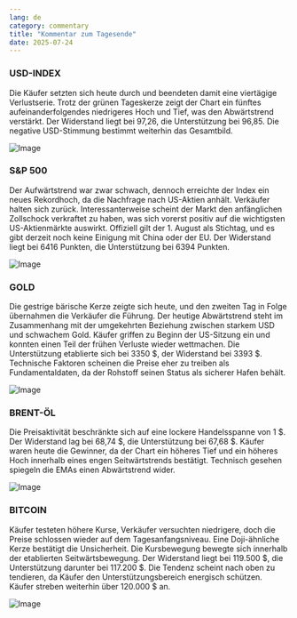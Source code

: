 ```yaml
---
lang: de
category: commentary
title: "Kommentar zum Tagesende"
date: 2025-07-24
---
```


### USD-INDEX

Die Käufer setzten sich heute durch und beendeten damit eine viertägige Verlustserie. Trotz der grünen Tageskerze zeigt der Chart ein fünftes aufeinanderfolgendes niedrigeres Hoch und Tief, was den Abwärtstrend verstärkt. Der Widerstand liegt bei 97,26, die Unterstützung bei 96,85. Die negative USD-Stimmung bestimmt weiterhin das Gesamtbild.

![Image](https://markleighedu.github.io/img/Jul-2025/24-Jul-2025/usdindex.jpg)

### S&P 500

Der Aufwärtstrend war zwar schwach, dennoch erreichte der Index ein neues Rekordhoch, da die Nachfrage nach US-Aktien anhält. Verkäufer halten sich zurück. Interessanterweise scheint der Markt den anfänglichen Zollschock verkraftet zu haben, was sich vorerst positiv auf die wichtigsten US-Aktienmärkte auswirkt. Offiziell gilt der 1. August als Stichtag, und es gibt derzeit noch keine Einigung mit China oder der EU. Der Widerstand liegt bei 6416 Punkten, die Unterstützung bei 6394 Punkten.

![Image](https://markleighedu.github.io/img/Jul-2025/24-Jul-2025/sp500.jpg)

### GOLD

Die gestrige bärische Kerze zeigte sich heute, und den zweiten Tag in Folge übernahmen die Verkäufer die Führung. Der heutige Abwärtstrend steht im Zusammenhang mit der umgekehrten Beziehung zwischen starkem USD und schwachem Gold. Käufer griffen zu Beginn der US-Sitzung ein und konnten einen Teil der frühen Verluste wieder wettmachen. Die Unterstützung etablierte sich bei 3350 $, der Widerstand bei 3393 $. Technische Faktoren scheinen die Preise eher zu treiben als Fundamentaldaten, da der Rohstoff seinen Status als sicherer Hafen behält.

![Image](https://markleighedu.github.io/img/Jul-2025/24-Jul-2025/gold.jpg)

### BRENT-ÖL

Die Preisaktivität beschränkte sich auf eine lockere Handelsspanne von 1 $. Der Widerstand lag bei 68,74 $, die Unterstützung bei 67,68 $. Käufer waren heute die Gewinner, da der Chart ein höheres Tief und ein höheres Hoch innerhalb eines engen Seitwärtstrends bestätigt. Technisch gesehen spiegeln die EMAs einen Abwärtstrend wider.

![Image](https://markleighedu.github.io/img/Jul-2025/24-Jul-2025/brentoil.jpg)

### BITCOIN

Käufer testeten höhere Kurse, Verkäufer versuchten niedrigere, doch die Preise schlossen wieder auf dem Tagesanfangsniveau. Eine Doji-ähnliche Kerze bestätigt die Unsicherheit. Die Kursbewegung bewegte sich innerhalb der etablierten Seitwärtsbewegung. Der Widerstand liegt bei 119.500 $, die Unterstützung darunter bei 117.200 $. Die Tendenz scheint nach oben zu tendieren, da Käufer den Unterstützungsbereich energisch schützen. Käufer streben weiterhin über 120.000 $ an.

![Image](https://markleighedu.github.io/img/Jul-2025/24-Jul-2025/bitcoin.jpg)

